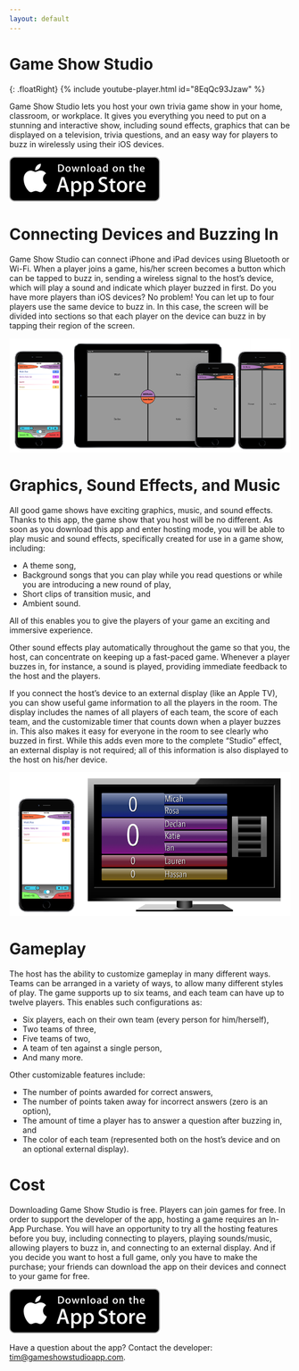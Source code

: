 ```yaml
---
layout: default
---
```


# Game Show Studio

{: .floatRight}
{% include youtube-player.html id="8EqQc93Jzaw" %}

Game Show Studio lets you host your own trivia game show in your home, classroom, or workplace. It gives you everything you need to put on a stunning and interactive show, including sound effects, graphics that can be displayed on a television, trivia questions, and an easy way for players to buzz in wirelessly using their iOS devices.

[![download on the app store](images/appstorebadge.svg)](https://itunes.apple.com/us/app/game-show-studio/id924249807?ls=1&mt=8)

# Connecting Devices and Buzzing In

Game Show Studio can connect iPhone and iPad devices using Bluetooth or Wi-Fi. When a player joins a game, his/her screen becomes a button which can be tapped to buzz in, sending a wireless signal to the host’s device, which will play a sound and indicate which player buzzed in first. Do you have more players than iOS devices? No problem! You can let up to four players use the same device to buzz in. In this case, the screen will be divided into sections so that each player on the device can buzz in by tapping their region of the screen.

![image of host and players](/images/hostandplayers800.png)

# Graphics, Sound Effects, and Music

All good game shows have exciting graphics, music, and sound effects. Thanks to this app, the game show that you host will be no different. As soon as you download this app and enter hosting mode, you will be able to play music and sound effects, specifically created for use in a game show, including:

* A theme song,
* Background songs that you can play while you read questions or while you are introducing a new round of play,
* Short clips of transition music, and
* Ambient sound.

All of this enables you to give the players of your game an exciting and immersive experience.

Other sound effects play automatically throughout the game so that you, the host, can concentrate on keeping up a fast-paced game. Whenever a player buzzes in, for instance, a sound is played, providing immediate feedback to the host and the players.

If you connect the host’s device to an external display (like an Apple TV), you can show useful game information to all the players in the room. The display includes the names of all players of each team, the score of each team, and the customizable timer that counts down when a player buzzes in. This also makes it easy for everyone in the room to see clearly who buzzed in first. While this adds even more to the complete “Studio” effect, an external display is not required; all of this information is also displayed to the host on his/her device.

![image of host connected to a TV](/images/hostandtv800.png)

# Gameplay

The host has the ability to customize gameplay in many different ways. Teams can be arranged in a variety of ways, to allow many different styles of play. The game supports up to six teams, and each team can have up to twelve players. This enables such configurations as:

* Six players, each on their own team (every person for him/herself),
* Two teams of three,
* Five teams of two,
* A team of ten against a single person,
* And many more.

Other customizable features include:

* The number of points awarded for correct answers,
* The number of points taken away for incorrect answers (zero is an option),
* The amount of time a player has to answer a question after buzzing in, and
* The color of each team (represented both on the host’s device and on an optional external display).

# Cost

Downloading Game Show Studio is free. Players can join games for free. In order to support the developer of the app, hosting a game requires an In-App Purchase. You will have an opportunity to try all the hosting features before you buy, including connecting to players, playing sounds/music, allowing players to buzz in, and connecting to an external display. And if you decide you want to host a full game, only you have to make the purchase; your friends can download the app on their devices and connect to your game for free.

[![download on the app store](images/appstorebadge.svg)](https://itunes.apple.com/us/app/game-show-studio/id924249807?ls=1&mt=8)

Have a question about the app? Contact the developer: [tim@gameshowstudioapp.com](mailto:tim@gameshowstudioapp.com).
